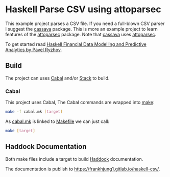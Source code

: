 # Haskell Parse CSV using attoparsec

This example project parses a CSV file. If you need a full-blown CSV parser I
suggest the [cassava](http://hackage.haskell.org/package/cassava) package. This
is more an example project to learn features of the
[attoparsec](http://hackage.haskell.org/package/attoparsec) package. Note that
[cassava](https://hackage.haskell.org/package/cassava#readme) uses
[attoparsec](http://hackage.haskell.org/package/attoparsec).

To get started read [Haskell Financial Data Modelling and Predictive Analytics
by Pavel
Ryzhov](https://www.packtpub.com/big-data-and-business-intelligence/haskell-financial-data-modeling-and-predictive-analytics).

## Build

The project can uses [Cabal](#cabal) and/or [Stack](#stack) to build.

### Cabal

This project uses Cabal, The Cabal commands are wrapped into [make](./cabal.mk):

```bash
make -f cabal.mk [target]
```

As [cabal.mk](cabal.mk) is linked to [Makefile](Makefile) we can just call:

```bash
make [target]
```

## Haddock Documentation

Both make files include a target to build
[Haddock](http://hackage.haskell.org/package/haddock) documentation.

The documentation is publish to https://frankhjung1.gitlab.io/haskell-csv/.
